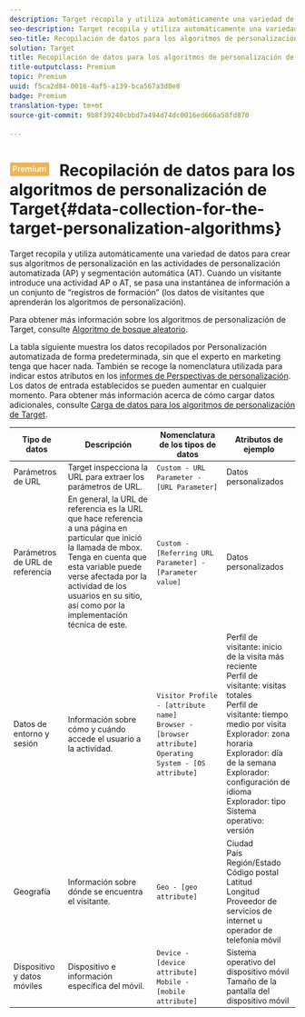 ```yaml
---
description: Target recopila y utiliza automáticamente una variedad de datos para crear sus algoritmos de personalización en las actividades de personalización automatizada (AP) y segmentación automática (AT). Cuando un visitante introduce una actividad AP o AT, se pasa una instantánea de información a un conjunto de “registros de formación” (los datos de visitantes que aprenderán los algoritmos de personalización).
seo-description: Target recopila y utiliza automáticamente una variedad de datos para crear sus algoritmos de personalización en las actividades de personalización automatizada (AP) y segmentación automática (AT). Cuando un visitante introduce una actividad AP o AT, se pasa una instantánea de información a un conjunto de “registros de formación” (los datos de visitantes que aprenderán los algoritmos de personalización).
seo-title: Recopilación de datos para los algoritmos de personalización de Target
solution: Target
title: Recopilación de datos para los algoritmos de personalización de Target
title-outputclass: Premium
topic: Premium
uuid: f5ca2d84-0016-4af5-a139-bca567a3d0e8
badge: Premium
translation-type: tm+mt
source-git-commit: 9b8f39240cbbd7a494d74dc0016ed666a58fd870

---
```



# ![PREMIUM](/help/assets/premium.png) Recopilación de datos para los algoritmos de personalización de Target{#data-collection-for-the-target-personalization-algorithms}

Target recopila y utiliza automáticamente una variedad de datos para crear sus algoritmos de personalización en las actividades de personalización automatizada (AP) y segmentación automática (AT). Cuando un visitante introduce una actividad AP o AT, se pasa una instantánea de información a un conjunto de “registros de formación” (los datos de visitantes que aprenderán los algoritmos de personalización).

Para obtener más información sobre los algoritmos de personalización de Target, consulte   [Algoritmo de bosque aleatorio](../../c-activities/t-automated-personalization/algo-random-forest.md#concept_48F3CDAA16A848D2A84CDCD19DAAE3AA).

La tabla siguiente muestra los datos recopilados por Personalización automatizada de forma predeterminada, sin que el experto en marketing tenga que hacer nada. También se recoge la nomenclatura utilizada para indicar estos atributos en los [informes de Perspectivas de personalización](../../c-reports/c-personalization-insights-reports/personalization-insights-reports.md#concept_A897070E1EDC403EB84CFB7A6ECAD767). Los datos de entrada establecidos se pueden aumentar en cualquier momento. Para obtener más información acerca de cómo cargar datos adicionales, consulte   [Carga de datos para los algoritmos de personalización de Target](../../c-activities/t-automated-personalization/uploading-data-for-the-target-personalization-algorithms.md#concept_85EA505B37E54514A1C8AB91553FEED6).

| Tipo de datos | Descripción | Nomenclatura de los tipos de datos | Atributos de ejemplo |
|--- |--- |--- |--- |
| Parámetros de URL | Target inspecciona la URL para extraer los parámetros de URL. | `Custom - URL Parameter - [URL Parameter]` | Datos personalizados |
| Parámetros de URL de referencia | En general, la URL de referencia es la URL que hace referencia a una página en particular que inició la llamada de mbox.<br>Tenga en cuenta que esta variable puede verse afectada por la actividad de los usuarios en su sitio, así como por la implementación técnica de este. | `Custom - [Referring URL Parameter] - [Parameter value]` | Datos personalizados |
| Datos de entorno y sesión | Información sobre cómo y cuándo accede el usuario a la actividad. | `Visitor Profile - [attribute name]`<br>`Browser - [browser attribute]`<br>`Operating System - [OS attribute]` | Perfil de visitante: inicio de la visita más reciente<br>Perfil de visitante: visitas totales<br>Perfil de visitante: tiempo medio por visita<br>Explorador: zona horaria<br>Explorador: día de la semana<br>Explorador: configuración de idioma<br>Explorador: tipo<br>Sistema operativo: versión |
| Geografía | Información sobre dónde se encuentra el visitante. | `Geo - [geo attribute]` | Ciudad<br>País<br>Región/Estado<br>Código postal<br>Latitud<br>Longitud<br>Proveedor de servicios de internet u operador de telefonía móvil |
| Dispositivo y datos móviles | Dispositivo e información específica del móvil. | `Device - [device attribute]`<br>`Mobile - [mobile attribute]` | Sistema operativo del dispositivo móvil<br>Tamaño de la pantalla del dispositivo móvil |

